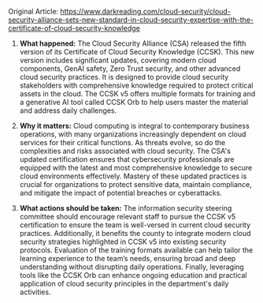 Original Article: https://www.darkreading.com/cloud-security/cloud-security-alliance-sets-new-standard-in-cloud-security-expertise-with-the-certificate-of-cloud-security-knowledge

1) **What happened:** The Cloud Security Alliance (CSA) released the fifth version of its Certificate of Cloud Security Knowledge (CCSK). This new version includes significant updates, covering modern cloud components, GenAI safety, Zero Trust security, and other advanced cloud security practices. It is designed to provide cloud security stakeholders with comprehensive knowledge required to protect critical assets in the cloud. The CCSK v5 offers multiple formats for training and a generative AI tool called CCSK Orb to help users master the material and address daily challenges.

2) **Why it matters:** Cloud computing is integral to contemporary business operations, with many organizations increasingly dependent on cloud services for their critical functions. As threats evolve, so do the complexities and risks associated with cloud security. The CSA's updated certification ensures that cybersecurity professionals are equipped with the latest and most comprehensive knowledge to secure cloud environments effectively. Mastery of these updated practices is crucial for organizations to protect sensitive data, maintain compliance, and mitigate the impact of potential breaches or cyberattacks.

3) **What actions should be taken:** The information security steering committee should encourage relevant staff to pursue the CCSK v5 certification to ensure the team is well-versed in current cloud security practices. Additionally, it benefits the county to integrate modern cloud security strategies highlighted in CCSK v5 into existing security protocols. Evaluation of the training formats available can help tailor the learning experience to the team’s needs, ensuring broad and deep understanding without disrupting daily operations. Finally, leveraging tools like the CCSK Orb can enhance ongoing education and practical application of cloud security principles in the department's daily activities.
